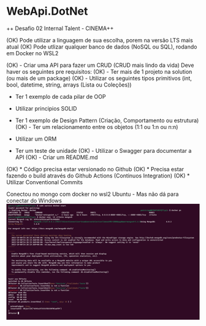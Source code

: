 # WebApi.DotNet

++ Desafio 02 Internal Talent - CINEMA++



(OK) Pode utilizar a linguagem de sua escolha, porem na versão LTS mais atual
(OK) Pode utlizar qualquer banco de dados (NoSQL ou SQL), rodando em Docker no WSL2



(OK) - Criar uma API para fazer um CRUD (CRUD mais lindo da vida)
Deve haver os seguintes pre requisitos:
(OK) - Ter mais de 1 projeto na solution (ou mais de um package)
(OK) - Utilizar os seguintes tipos primitivos (int, bool, datetime, string, arrays (Lista ou Coleções))
- Ter 1 exemplo de cada pilar de OOP

- Utilizar principios SOLID
- Ter 1 exemplo de Design Pattern (Criação, Comportamento ou estrutura)
(OK) - Ter um relacionamento entre os objetos (1:1 ou 1:n ou n:n)
- Utilizar um ORM
- Ter um teste de unidade
(OK) - Utilizar o Swagger para documentar a API
(OK) - Criar um README.md



 
(OK)  * Código precisa estar versionado no Github
(OK)  * Precisa estar fazendo o build através do Github Actions (Continuos Integration)
(OK)  * Utilizar Conventional Commits


Conectou no mongo com docker no wsl2 Ubuntu - Mas não dá para conectar do Windows
<img src="https://github.com/PatriciaKG/WebApi.DotNet/blob/master/images/imagem01.png" />
